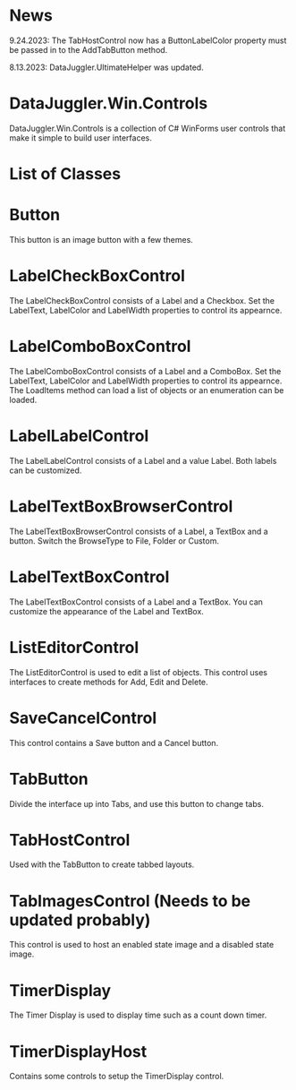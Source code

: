 ﻿# News

9.24.2023: The TabHostControl now has a ButtonLabelColor property must be passed in to the
AddTabButton method.

8.13.2023: DataJuggler.UltimateHelper was updated.

# DataJuggler.Win.Controls

DataJuggler.Win.Controls is a collection of C# WinForms user controls that make it simple
to build user interfaces.

# List of Classes

# Button

This button is an image button with a few themes.

# LabelCheckBoxControl

The LabelCheckBoxControl consists of a Label and a Checkbox. Set the LabelText, LabelColor and
LabelWidth properties to control its appearnce. 

# LabelComboBoxControl

The LabelComboBoxControl consists of a Label and a ComboBox. Set the LabelText, LabelColor and
LabelWidth properties to control its appearnce. The LoadItems method can load a list of objects or
an enumeration can be loaded.

# LabelLabelControl

The LabelLabelControl consists of a Label and a value Label. Both labels can be customized. 

# LabelTextBoxBrowserControl

The LabelTextBoxBrowserControl consists of a Label, a TextBox and a button.
Switch the BrowseType to File, Folder or Custom. 

# LabelTextBoxControl

 The LabelTextBoxControl consists of a Label and a TextBox. You can customize the appearance of
the Label and TextBox.

# ListEditorControl

The ListEditorControl is used to edit a list of objects. This control uses interfaces to create
methods for Add, Edit and Delete.

# SaveCancelControl

This control contains a Save button and a Cancel button.

# TabButton

Divide the interface up into Tabs, and use this button to change tabs.

# TabHostControl

Used with the TabButton to create tabbed layouts.

# TabImagesControl (Needs to be updated probably)

This control is used to host an enabled state image and a disabled state image.

# TimerDisplay

The Timer Display is used to display time such as a count down timer.

# TimerDisplayHost

Contains some controls to setup the TimerDisplay control. 


